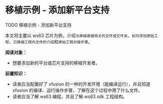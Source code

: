 # 移植示例 - 添加新平台支持

TODO 移植示例 - 添加新平台支持

本文将主要以 ws63 芯片为例，介绍`与移植直接相关的文件或文件夹`、`如何添加原始工程`、`已移植工程内文件的介绍`和`原始工程对接步骤`。

**阅读对象：**

- 想要添加新的平台或芯片支持的移植开发者。

**前置知识：**

- 读者应当配置好了 xfusion 的一种的开发环境（能编译运行），并且知道 xfusion 的编译、运行操作步骤，了解在这个过程中用了什么文件。
- 读者应当了解 ws63 编程，并且了解 ws63 sdk 工程结构。
